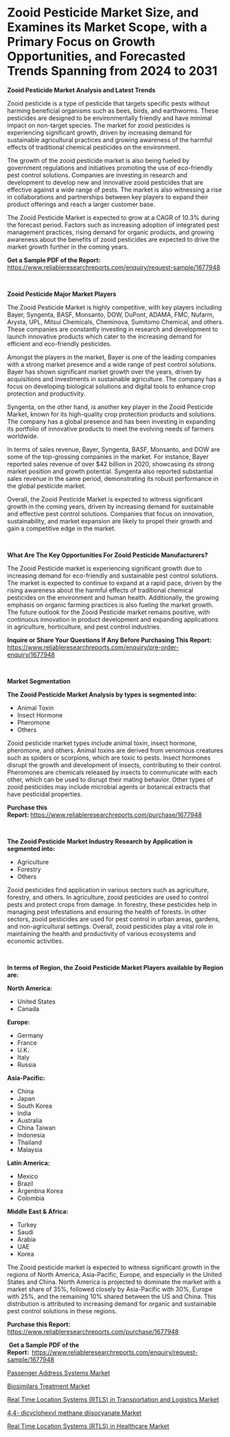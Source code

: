 <p><h1>Zooid Pesticide Market Size, and Examines its Market Scope, with a Primary Focus on Growth Opportunities, and Forecasted Trends Spanning from 2024 to 2031</h1></p><p><strong>Zooid Pesticide Market Analysis and Latest Trends</strong></p>
<p><p>Zooid pesticide is a type of pesticide that targets specific pests without harming beneficial organisms such as bees, birds, and earthworms. These pesticides are designed to be environmentally friendly and have minimal impact on non-target species. The market for zooid pesticides is experiencing significant growth, driven by increasing demand for sustainable agricultural practices and growing awareness of the harmful effects of traditional chemical pesticides on the environment.</p><p>The growth of the zooid pesticide market is also being fueled by government regulations and initiatives promoting the use of eco-friendly pest control solutions. Companies are investing in research and development to develop new and innovative zooid pesticides that are effective against a wide range of pests. The market is also witnessing a rise in collaborations and partnerships between key players to expand their product offerings and reach a larger customer base.</p><p>The Zooid Pesticide Market is expected to grow at a CAGR of 10.3% during the forecast period. Factors such as increasing adoption of integrated pest management practices, rising demand for organic products, and growing awareness about the benefits of zooid pesticides are expected to drive the market growth further in the coming years.</p></p>
<p><strong>Get a Sample PDF of the Report:&nbsp;</strong> <a href="https://www.reliableresearchreports.com/enquiry/request-sample/1677948">https://www.reliableresearchreports.com/enquiry/request-sample/1677948</a></p>
<p>&nbsp;</p>
<p><strong>Zooid Pesticide Major Market Players</strong></p>
<p><p>The Zooid Pesticide Market is highly competitive, with key players including Bayer, Syngenta, BASF, Monsanto, DOW, DuPont, ADAMA, FMC, Nufarm, Arysta, UPL, Mitsui Chemicals, Cheminova, Sumitomo Chemical, and others. These companies are constantly investing in research and development to launch innovative products which cater to the increasing demand for efficient and eco-friendly pesticides.</p><p>Amongst the players in the market, Bayer is one of the leading companies with a strong market presence and a wide range of pest control solutions. Bayer has shown significant market growth over the years, driven by acquisitions and investments in sustainable agriculture. The company has a focus on developing biological solutions and digital tools to enhance crop protection and productivity.</p><p>Syngenta, on the other hand, is another key player in the Zooid Pesticide Market, known for its high-quality crop protection products and solutions. The company has a global presence and has been investing in expanding its portfolio of innovative products to meet the evolving needs of farmers worldwide.</p><p>In terms of sales revenue, Bayer, Syngenta, BASF, Monsanto, and DOW are some of the top-grossing companies in the market. For instance, Bayer reported sales revenue of over $42 billion in 2020, showcasing its strong market position and growth potential. Syngenta also reported substantial sales revenue in the same period, demonstrating its robust performance in the global pesticide market.</p><p>Overall, the Zooid Pesticide Market is expected to witness significant growth in the coming years, driven by increasing demand for sustainable and effective pest control solutions. Companies that focus on innovation, sustainability, and market expansion are likely to propel their growth and gain a competitive edge in the market.</p></p>
<p>&nbsp;</p>
<p><strong>What Are The Key Opportunities For Zooid Pesticide Manufacturers?</strong></p>
<p><p>The Zooid Pesticide market is experiencing significant growth due to increasing demand for eco-friendly and sustainable pest control solutions. The market is expected to continue to expand at a rapid pace, driven by the rising awareness about the harmful effects of traditional chemical pesticides on the environment and human health. Additionally, the growing emphasis on organic farming practices is also fueling the market growth. The future outlook for the Zooid Pesticide market remains positive, with continuous innovation in product development and expanding applications in agriculture, horticulture, and pest control industries.</p></p>
<p><strong>Inquire or Share Your Questions If Any Before Purchasing This Report:</strong> <a href="https://www.reliableresearchreports.com/enquiry/pre-order-enquiry/1677948">https://www.reliableresearchreports.com/enquiry/pre-order-enquiry/1677948</a></p>
<p>&nbsp;</p>
<p><strong>Market Segmentation</strong></p>
<p><strong>The Zooid Pesticide Market Analysis by types is segmented into:</strong></p>
<p><ul><li>Animal Toxin</li><li>Insect Hormone</li><li>Pheromone</li><li>Others</li></ul></p>
<p><p>Zooid pesticide market types include animal toxin, insect hormone, pheromone, and others. Animal toxins are derived from venomous creatures such as spiders or scorpions, which are toxic to pests. Insect hormones disrupt the growth and development of insects, contributing to their control. Pheromones are chemicals released by insects to communicate with each other, which can be used to disrupt their mating behavior. Other types of zooid pesticides may include microbial agents or botanical extracts that have pesticidal properties.</p></p>
<p><strong>Purchase this Report:&nbsp;</strong><a href="https://www.reliableresearchreports.com/purchase/1677948">https://www.reliableresearchreports.com/purchase/1677948</a></p>
<p>&nbsp;</p>
<p><strong>The Zooid Pesticide Market Industry Research by Application is segmented into:</strong></p>
<p><ul><li>Agriculture</li><li>Forestry</li><li>Others</li></ul></p>
<p><p>Zooid pesticides find application in various sectors such as agriculture, forestry, and others. In agriculture, zooid pesticides are used to control pests and protect crops from damage. In forestry, these pesticides help in managing pest infestations and ensuring the health of forests. In other sectors, zooid pesticides are used for pest control in urban areas, gardens, and non-agricultural settings. Overall, zooid pesticides play a vital role in maintaining the health and productivity of various ecosystems and economic activities.</p></p>
<p>&nbsp;</p>
<p><strong>In terms of Region, the Zooid Pesticide Market Players available by Region are:</strong></p>
<p>
    <p> <strong> North America: </strong>
        <ul>
            <li>United States</li>
            <li>Canada</li>
        </ul>
        </p> 
    <p> <strong> Europe: </strong>
        <ul>
            <li>Germany</li>
            <li>France</li>
            <li>U.K.</li>
            <li>Italy</li>
            <li>Russia</li>
        </ul>
        </p> 
    <p> <strong> Asia-Pacific: </strong>
        <ul>
            <li>China</li>
            <li>Japan</li>
            <li>South Korea</li>
            <li>India</li>
            <li>Australia</li>
            <li>China Taiwan</li>
            <li>Indonesia</li>
            <li>Thailand</li>
            <li>Malaysia</li>
        </ul>
        </p> 
    <p> <strong> Latin America: </strong>
        <ul>
            <li>Mexico</li>
            <li>Brazil</li>
            <li>Argentina Korea</li>
            <li>Colombia</li>
        </ul>
        </p> 
    <p> <strong> Middle East & Africa: </strong>
        <ul>
            <li>Turkey</li>
            <li>Saudi</li>
            <li>Arabia</li>
            <li>UAE</li>
            <li>Korea</li>
        </ul>
    </p>
    </p>
<p><p>The Zooid pesticide market is expected to witness significant growth in the regions of North America, Asia-Pacific, Europe, and especially in the United States and China. North America is projected to dominate the market with a market share of 35%, followed closely by Asia-Pacific with 30%, Europe with 25%, and the remaining 10% shared between the US and China. This distribution is attributed to increasing demand for organic and sustainable pest control solutions in these regions.</p></p>
<p><strong>Purchase this Report: </strong><a href="https://www.reliableresearchreports.com/purchase/1677948">https://www.reliableresearchreports.com/purchase/1677948</a></p>
<p>&nbsp;<strong>Get a Sample PDF of the Report:&nbsp;&nbsp;</strong><a href="https://www.reliableresearchreports.com/enquiry/request-sample/1677948">https://www.reliableresearchreports.com/enquiry/request-sample/1677948</a></p>
<p><strong></strong></p>
<p><p><a href="https://medium.com/@lorilarson1929/passenger-address-systems-market-size-market-outlook-and-market-forecast-2024-to-2031-0c8318c5948c">Passenger Address Systems Market</a></p><p><a href="https://github.com/Hazelklievgspy6vdcsmu106w/Market-Research-Report-List-1/blob/main/biosimilars-treatment-market.md">Biosimilars Treatment Market</a></p><p><a href="https://medium.com/@tiffanytran1905/real-time-location-systems-rtls-in-transportation-and-logistics-market-analysis-and-sze-3569d401f598">Real Time Location Systems (RTLS) in Transportation and Logistics Market</a></p><p><a href="https://github.com/lubmix/Market-Research-Report-List-1/blob/main/44-dicyclohexyl-methane-diisocyanate-market.md">4,4- dicyclohexyl methane diisocyanate Market</a></p><p><a href="https://medium.com/@tiffanytran1905/real-time-location-systems-rtls-in-healthcare-market-exploring-market-share-market-trends-and-3c6e41297e96">Real Time Location Systems (RTLS) in Healthcare Market</a></p></p>